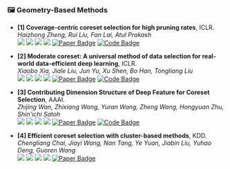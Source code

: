 ### 🖼️ Geometry-Based Methods


- **[1] Coverage-centric coreset selection for high pruning rates**, ICLR.  
*Haizhong Zheng, Rui Liu, Fan Lai, Atul Prakash*  
![](https://img.shields.io/badge/CCS-blue) ![](https://img.shields.io/badge/Image_Classification-green)  ![](https://img.shields.io/badge/Geometry-red) ![](https://img.shields.io/badge/Dataset_Pruning-orange)
<a href="https://fanlai.me/assets/papers/coreset-iclr23.pdf"><img src="https://img.shields.io/badge/arXiv-Paper-%23D2691E?logo=arxiv" alt="Paper Badge"></a>
<a href="https://github.com/haizhongzheng/Coverage-centric-coreset-selection"><img src="https://img.shields.io/badge/GitHub-Code-brightgreen?logo=github" alt="Code Badge"></a>

- **[2]  Moderate coreset: A universal method of data selection for real-world data-efficient deep learning**, ICLR.  
*Xiaobo Xia, Jiale Liu, Jun Yu, Xu Shen, Bo Han, Tongliang Liu*  
![](https://img.shields.io/badge/Moderate_DS-blue) ![](https://img.shields.io/badge/Image_Classification-green)  ![](https://img.shields.io/badge/Geometry-red) ![](https://img.shields.io/badge/Dataset_Pruning-orange)
<a href="https://drive.google.com/file/d/1ZZAxIG9xkz0oOar68WJP0O35151TVy-t/view"><img src="https://img.shields.io/badge/arXiv-Paper-%23D2691E?logo=arxiv" alt="Paper Badge"></a>
<a href="https://github.com/tmllab/2023_ICLR_Moderate-DS"><img src="https://img.shields.io/badge/GitHub-Code-brightgreen?logo=github" alt="Code Badge"></a>

- **[3]  Contributing Dimension Structure of Deep Feature for Coreset Selection**, AAAI.  
*Zhijing Wan, Zhixiang Wang, Yuran Wang, Zheng Wang, Hongyuan Zhu, Shin'ichi Satoh*  
![](https://img.shields.io/badge/CDS-blue) ![](https://img.shields.io/badge/Image_Classification-green)  ![](https://img.shields.io/badge/Geometry-red) ![](https://img.shields.io/badge/Dataset_Pruning-orange)
<a href="https://arxiv.org/pdf/2401.16193"><img src="https://img.shields.io/badge/arXiv-Paper-%23D2691E?logo=arxiv" alt="Paper Badge"></a>
<a href="https://github.com/ZhijingWan/contributing-dimension-structure"><img src="https://img.shields.io/badge/GitHub-Code-brightgreen?logo=github" alt="Code Badge"></a>

- **[4] Efficient coreset selection with cluster-based methods**, KDD.  
*Chengliang Chai, Jiayi Wang, Nan Tang, Ye Yuan, Jiabin Liu, Yuhao Deng, Guoren Wang*  
![](https://img.shields.io/badge/FastCore-blue) ![](https://img.shields.io/badge/Image_Classification-green)  ![](https://img.shields.io/badge/Geometry-red) ![](https://img.shields.io/badge/Dataset_Pruning-orange)
<a href="https://dl.acm.org/doi/pdf/10.1145/3580305.3599326"><img src="https://img.shields.io/badge/arXiv-Paper-%23D2691E?logo=arxiv" alt="Paper Badge"></a>

